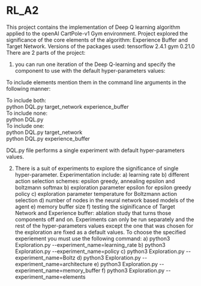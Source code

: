 # RL_A2
This project contains the implementation of Deep Q learning
algorithm applied to the openAI CartPole-v1 Gym environment. Project explored the significance of the core elements of
the algorithm: Experience Buffer and Target Network.
Versions of the packages used:
tensorflow 2.4.1
gym 0.21.0
There are 2 parts of the project:
1. you can run one iteration of the Deep Q-learning and specify the component to use with the default
hyper-parameters values:

To include elements mention them in the command line arguments in the
following manner:

To include both: \
python DQL.py target_network experience_buffer \
To include none:\
python DQL.py\
To include one:\
python DQL.py target_network\
python DQL.py experience_buffer

DQL.py file performs a single experiment with default hyper-parameters values.

2. There is a suit of experiments to explore the significance of single
hyper-parameter. Experimentation include:
a) learning rate
b) different action selection schemes: epsilon greedy, annealing epsilon and boltzmann softmax
b) exploration parameter epsilon for epsilon greedy policy
c) exploration parameter temperature for Boltzmann action selection
d) number of nodes in the neural network based models of the agent
e) memory buffer size
f) testing the siginificance of Target Network and Experience buffer:
ablation study that turns those components off and on.
Experiments can only be run separately and the rest of the hyper-parameters values except the one
that was chosen for the exploration are fixed as a default values. To choose the specified
experiement you must use the following command:
a) python3 Exploration.py --experiment_name=learning_rate
b) python3 Exploration.py --experiment_name=policy
c) python3 Exploration.py --experiment_name=Boltz
d) python3 Exploration.py --experiment_name=architecture
e) python3 Exploration.py --experiment_name=memory_buffer
f) python3 Exploration.py --experiment_name=elements
